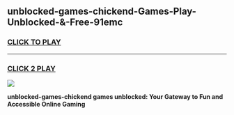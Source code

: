 
## unblocked-games-chickend-Games-Play-Unblocked-&-Free-91emc
<h3>
<a href="https://premium76.site?title=unblocked-games-chickend&ref=24A">CLICK TO PLAY</a></h3>
<hr>

<h3>
<a href="https://premium76.site?title=unblocked-games-chickend&ref=24A">CLICK 2 PLAY</a>
  
</h3>

<a href="https://premium76.site?title=unblocked-games-chickend&ref=24A"><img src="https://clearcache.store/games.png"></a>


**unblocked-games-chickend games unblocked: Your Gateway to Fun and Accessible Online Gaming**
